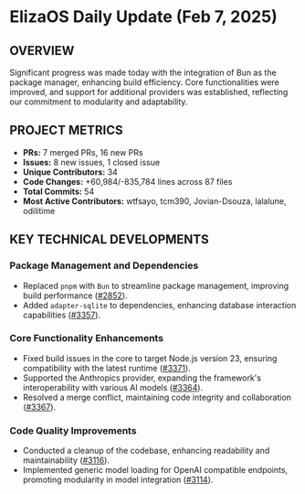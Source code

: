 # ElizaOS Daily Update (Feb 7, 2025)

## OVERVIEW 
Significant progress was made today with the integration of Bun as the package manager, enhancing build efficiency. Core functionalities were improved, and support for additional providers was established, reflecting our commitment to modularity and adaptability.

## PROJECT METRICS
- **PRs:** 7 merged PRs, 16 new PRs
- **Issues:** 8 new issues, 1 closed issue
- **Unique Contributors:** 34
- **Code Changes:** +60,984/-835,784 lines across 87 files
- **Total Commits:** 54
- **Most Active Contributors:** wtfsayo, tcm390, Jovian-Dsouza, lalalune, odilitime

## KEY TECHNICAL DEVELOPMENTS

### Package Management and Dependencies
- Replaced `pnpm` with `Bun` to streamline package management, improving build performance ([#2852](https://github.com/elizaos/eliza/pull/2852)).
- Added `adapter-sqlite` to dependencies, enhancing database interaction capabilities ([#3357](https://github.com/elizaos/eliza/pull/3357)).

### Core Functionality Enhancements
- Fixed build issues in the core to target Node.js version 23, ensuring compatibility with the latest runtime ([#3371](https://github.com/elizaos/eliza/pull/3371)).
- Supported the Anthropics provider, expanding the framework's interoperability with various AI models ([#3364](https://github.com/elizaos/eliza/pull/3364)).
- Resolved a merge conflict, maintaining code integrity and collaboration ([#3367](https://github.com/elizaos/eliza/pull/3367)).

### Code Quality Improvements
- Conducted a cleanup of the codebase, enhancing readability and maintainability ([#3116](https://github.com/elizaos/eliza/pull/3116)).
- Implemented generic model loading for OpenAI compatible endpoints, promoting modularity in model integration ([#3114](https://github.com/elizaos/eliza/pull/3114)).